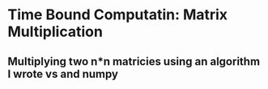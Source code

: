 # Time Bound Computatin: Matrix Multiplication
## Multiplying two n*n matricies using an algorithm I wrote vs and numpy
